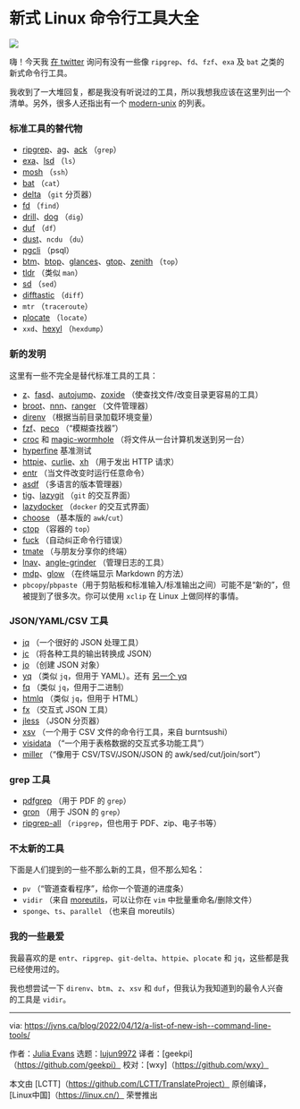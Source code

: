 [#]: subject: "A list of new（ish） command line tools"
[#]: via: "https://jvns.ca/blog/2022/04/12/a-list-of-new-ish--command-line-tools/"
[#]: author: "Julia Evans https://jvns.ca/"
[#]: collector: "lujun9972"
[#]: translator: "geekpi"
[#]: reviewer: "wxy"
[#]: publisher: "wxy"
[#]: url: "https://linux.cn/article-14488-1.html"

新式 Linux 命令行工具大全
======

![](https://img.linux.net.cn/data/attachment/album/202204/18/230845e83y1wla8feawucp.jpg)

嗨！今天我 [在 twitter][1] 询问有没有一些像 `ripgrep`、`fd`、`fzf`、`exa` 及 `bat` 之类的新式命令行工具。

我收到了一大堆回复，都是我没有听说过的工具，所以我想我应该在这里列出一个清单。另外，很多人还指出有一个 [modern-unix][2] 的列表。

### 标准工具的替代物

  * [ripgrep][3]、[ag][4]、[ack][5] （`grep`）
  * [exa][6]、[lsd][7] （`ls`）
  * [mosh][8] （`ssh`）
  * [bat][9] （`cat`）
  * [delta][10] （`git` 分页器）
  * [fd][11] （`find`）
  * [drill][12]、[dog][13] （`dig`）
  * [duf][14] （`df`）
  * [dust][15]、`ncdu` （`du`）
  * [pgcli][16] （psql）
  * [btm][17]、[btop][18]、[glances][19]、[gtop][20]、[zenith][21] （`top`）
  * [tldr][22] （类似 `man`）
  * [sd][23] （`sed`）
  * [difftastic][24] （`diff`）
  * `mtr` （`traceroute`）
  * [plocate][25] （`locate`）
  * `xxd`、[hexyl][26] （`hexdump`）

### 新的发明

这里有一些不完全是替代标准工具的工具：

  * [z][27]、[fasd][28]、[autojump][29]、[zoxide][30] （使查找文件/改变目录更容易的工具）
  * [broot][31]、[nnn][32]、[ranger][33] （文件管理器）
  * [direnv][34] （根据当前目录加载环境变量）
  * [fzf][35]、[peco][36] （“模糊查找器”）
  * [croc][37] 和 [magic-wormhole][38] （将文件从一台计算机发送到另一台）
  * [hyperfine][39] 基准测试
  * [httpie][40]、[curlie][41]、[xh][42] （用于发出 HTTP 请求）
  * [entr][43] （当文件改变时运行任意命令）
  * [asdf][44] （多语言的版本管理器）
  * [tig][45]、[lazygit][46] （`git` 的交互界面）
  * [lazydocker][47] （`docker` 的交互式界面）
  * [choose][48] （基本版的 `awk`/`cut`）
  * [ctop][49] （容器的 `top`）
  * [fuck][50] （自动纠正命令行错误）
  * [tmate][51] （与朋友分享你的终端）
  * [lnav][52]、[angle-grinder][53] （管理日志的工具）
  * [mdp][54]、[glow][55] （在终端显示 Markdown 的方法）
  * `pbcopy`/`pbpaste`（用于剪贴板和标准输入/标准输出之间）可能不是“新的”，但被提到了很多次。你可以使用 `xclip` 在 Linux 上做同样的事情。

### JSON/YAML/CSV 工具

  * [jq][57] （一个很好的 JSON 处理工具）
  * [jc][58] （将各种工具的输出转换成 JSON）
  * [jo][59] （创建 JSON 对象）
  * [yq][60] （类似 `jq`，但用于 YAML）。还有 [另一个 yq][61]
  * [fq][62] （类似 `jq`，但用于二进制）
  * [htmlq][63] （类似 `jq`，但用于 HTML）
  * [fx][64] （交互式 JSON 工具）
  * [jless][65] （JSON 分页器）
  * [xsv][66] （一个用于 CSV 文件的命令行工具，来自 burntsushi）
  * [visidata][67] （“一个用于表格数据的交互式多功能工具”）
  * [miller][68] （“像用于 CSV/TSV/JSON/JSON 的 awk/sed/cut/join/sort”）

### grep 工具

  * [pdfgrep][69] （用于 PDF 的 `grep`）
  * [gron][70] （用于 JSON 的 `grep`）
  * [ripgrep-all][71] （`ripgrep`，但也用于 PDF、zip、电子书等）

### 不太新的工具

下面是人们提到的一些不那么新的工具，但不那么知名：

  * `pv` （“管道查看程序”，给你一个管道的进度条）
  * `vidir` （来自 [moreutils][72]，可以让你在 `vim` 中批量重命名/删除文件）
  * `sponge`、`ts`、`parallel` （也来自 moreutils）

### 我的一些最爱

我最喜欢的是 `entr`、`ripgrep`、`git-delta`、`httpie`、`plocate` 和 `jq`，这些都是我已经使用过的。

我也想尝试一下 `direnv`、`btm`、`z`、`xsv` 和 `duf`，但我认为我知道到的最令人兴奋的工具是 `vidir`。

--------------------------------------------------------------------------------

via: https://jvns.ca/blog/2022/04/12/a-list-of-new-ish--command-line-tools/

作者：[Julia Evans][a]
选题：[lujun9972][b]
译者：[geekpi]（https://github.com/geekpi）
校对：[wxy]（https://github.com/wxy）

本文由 [LCTT]（https://github.com/LCTT/TranslateProject） 原创编译，[Linux中国]（https://linux.cn/） 荣誉推出

[a]: https://jvns.ca/
[b]: https://github.com/lujun9972
[1]: https://twitter.com/b0rk/status/1513903221466664962
[2]: https://github.com/ibraheemdev/modern-unix
[3]: https://github.com/BurntSushi/ripgrep/
[4]: https://github.com/ggreer/the_silver_searcher
[5]: https://github.com/beyondgrep/ack3
[6]: https://github.com/ogham/exa
[7]: https://github.com/Peltoche/lsd
[8]: https://mosh.org/
[9]: https://github.com/sharkdp/bat
[10]: https://github.com/dandavison/delta
[11]: https://github.com/sharkdp/fd
[12]: https://www.nlnetlabs.nl/projects/ldns/about/
[13]: https://github.com/ogham/dog
[14]: https://github.com/muesli/duf
[15]: https://github.com/bootandy/dust
[16]: https://www.pgcli.com/
[17]: https://github.com/ClementTsang/bottom
[18]: https://github.com/aristocratos/btop
[19]: https://github.com/nicolargo/glances
[20]: https://github.com/aksakalli/gtop
[21]: https://github.com/bvaisvil/zenith
[22]: https://tldr.sh/
[23]: https://github.com/chmln/sd
[24]: https://github.com/Wilfred/difftastic
[25]: https://plocate.sesse.net/
[26]: https://github.com/sharkdp/hexyl
[27]: https://github.com/rupa/z
[28]: https://github.com/clvv/fasd
[29]: https://github.com/wting/autojump
[30]: https://github.com/ajeetdsouza/zoxide
[31]: https://github.com/Canop/broot
[32]: https://github.com/jarun/nnn
[33]: https://github.com/ranger/ranger
[34]: https://github.com/direnv/direnv
[35]: https://github.com/junegunn/fzf
[36]: https://github.com/peco/peco
[37]: https://github.com/schollz/croc
[38]: https://github.com/magic-wormhole/magic-wormhole
[39]: https://github.com/sharkdp/hyperfine
[40]: https://httpie.io/
[41]: https://github.com/rs/curlie
[42]: https://github.com/ducaale/xh
[43]: https://github.com/eradman/entr
[44]: https://github.com/asdf-vm/asdf
[45]: https://github.com/jonas/tig
[46]: https://github.com/jesseduffield/lazygit
[47]: https://github.com/jesseduffield/lazydocker
[48]: https://github.com/theryangeary/choose
[49]: https://github.com/bcicen/ctop
[50]: https://github.com/nvbn/thefuck
[51]: https://tmate.io/
[52]: https://github.com/tstack/lnav
[53]: https://github.com/rcoh/angle-grinder
[54]: https://github.com/visit1985/mdp
[55]: https://github.com/charmbracelet/glow
[56]: https://stackoverflow.com/questions/5130968/how-can-i-copy-the-output-of-a-command-directly-into-my-clipboard/41843618#41843618
[57]: https://stedolan.github.io/jq/
[58]: https://github.com/kellyjonbrazil/jc
[59]: https://github.com/jpmens/jo
[60]: https://github.com/mikefarah/yq
[61]: https://github.com/kislyuk/yq
[62]: https://github.com/wader/fq
[63]: https://github.com/mgdm/htmlq
[64]: https://github.com/antonmedv/fx
[65]: https://github.com/PaulJuliusMartinez/jless
[66]: https://github.com/BurntSushi/xsv
[67]: https://www.visidata.org/
[68]: https://github.com/johnkerl/miller
[69]: https://pdfgrep.org/
[70]: https://github.com/tomnomnom/gron
[71]: https://github.com/phiresky/ripgrep-all
[72]: https://joeyh.name/code/moreutils
